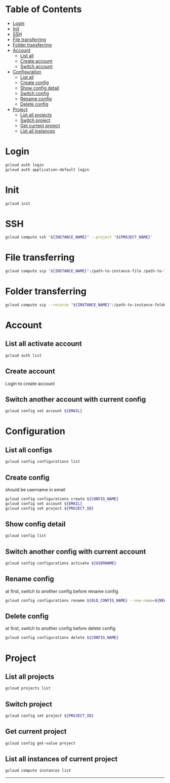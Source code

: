 # Table of Contents

- [Login](#login)
- [Init](#init)
- [SSH](#ssh)
- [File transferring](#file-transferring)
- [Folder transferring](#folder-transferring)
- [Account](#account)
  - [List all](#list-all-activate-account)
  - [Create account](#create-account)
  - [Switch account](#switch-another-account-with-current-config)
- [Configuration](#configuration)
  - [List all](#list-all-configs)
  - [Create config](#create-config)
  - [Show config detail](#show-config-detail)
  - [Switch config](#switch-another-config-with-current-account)
  - [Rename config](#rename-config)
  - [Delete config](#delete-config)
- [Project](#project)
  - [List all projects](#list-all-projects)
  - [Switch project](#switch-project)
  - [Get current project](#get-current-project)
  - [List all instances](#list-all-instances-of-current-project)

# Login

```bash
gcloud auth login
gcloud auth application-default login
```

# Init

```bash
gcloud init
```

# SSH

```bash
gcloud compute ssh "${INSTANCE_NAME}" --project "${PROJECT_NAME}"
```

# File transferring

```bash
gcloud compute scp "${INSTANCE_NAME}":/path-to-instance-file /path-to-local-file --project "${PROJECT_NAME}"
```

# Folder transferring

```bash
gcloud compute scp --recurse "${INSTANCE_NAME}":/path-to-instance-folder /path-to-local-folder --project "${PROJECT_NAME}"
```

# Account

## List all activate account

```bash
gcloud auth list
```

## Create account

Login to create account

## Switch another account with current config

```bash
gcloud config set account ${EMAIL}
```

# Configuration

## List all configs

```bash
gcloud config configurations list
```

## Create config

should be username in email

```bash
gcloud config configurations create ${CONFIG_NAME}
gcloud config set account ${EMAIL}
gcloud config set project ${PROJECT_ID}
```

## Show config detail

```bash
gcloud config list
```

## Switch another config with current account

```bash
gcloud config configurations activate ${USERNAME}
```

## Rename config

at first, switch to another config before rename config

```bash
gcloud config configurations rename ${OLD_CONFIG_NAME} --new-name=${NEW_CONFIG_NAME}
```

## Delete config

at first, switch to another config before delete config

```bash
gcloud config configurations delete ${CONFIG_NAME}
```

# Project

## List all projects

```bash
gcloud projects list
```

## Switch project

```bash
gcloud config set project ${PROJECT_ID}
```

## Get current project

```bash
gcloud config get-value project
```

## List all instances of current project

```bash
gcloud compute instances list
```

---
